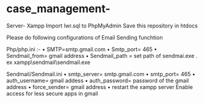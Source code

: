 # case_management-
Server- Xampp
Import lwr.sql to PhpMyAdmin
Save this repository in htdocs

Please do following configurations of Email Sending funchtion

Php/php.ini :- 
•	SMTP=smtp.gmail.com
•	Smtp_port= 465
•	Sendmail_from= gmail address
•	Sendmail_path = set path of sendmai.exe . ex xampp\sendmail\sendmail.exe

Sendmail/Sendmail.ini
•	smtp_server= smtp.gmail.com
•	smtp_port= 465
•	auth_username= gmail addess
•	auth_password= password of the gmail address
•	force_sender= gmail address
•	restart the xampp server
Enable access  for less secure apps in gmail 
